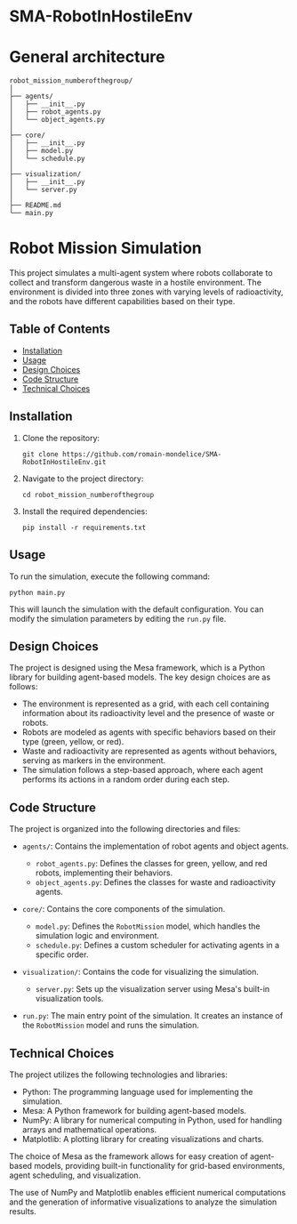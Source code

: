 # SMA-RobotInHostileEnv

# General architecture

```
robot_mission_numberofthegroup/
│
├── agents/
│   ├── __init__.py
│   ├── robot_agents.py
│   └── object_agents.py
│
├── core/
│   ├── __init__.py
│   ├── model.py
│   └── schedule.py
│
├── visualization/
│   ├── __init__.py
│   └── server.py
│
├── README.md
└── main.py
```

# Robot Mission Simulation

This project simulates a multi-agent system where robots collaborate to collect and transform dangerous waste in a hostile environment. The environment is divided into three zones with varying levels of radioactivity, and the robots have different capabilities based on their type.

## Table of Contents

- [Installation](#installation)
- [Usage](#usage)
- [Design Choices](#design-choices)
- [Code Structure](#code-structure)
- [Technical Choices](#technical-choices)

## Installation

1. Clone the repository:
   ```
   git clone https://github.com/romain-mondelice/SMA-RobotInHostileEnv.git
   ```

2. Navigate to the project directory:
   ```
   cd robot_mission_numberofthegroup
   ```

3. Install the required dependencies:
   ```
   pip install -r requirements.txt
   ```

## Usage

To run the simulation, execute the following command:
```
python main.py
```

This will launch the simulation with the default configuration. You can modify the simulation parameters by editing the `run.py` file.

## Design Choices

The project is designed using the Mesa framework, which is a Python library for building agent-based models. The key design choices are as follows:

- The environment is represented as a grid, with each cell containing information about its radioactivity level and the presence of waste or robots.
- Robots are modeled as agents with specific behaviors based on their type (green, yellow, or red).
- Waste and radioactivity are represented as agents without behaviors, serving as markers in the environment.
- The simulation follows a step-based approach, where each agent performs its actions in a random order during each step.

## Code Structure

The project is organized into the following directories and files:

- `agents/`: Contains the implementation of robot agents and object agents.
  - `robot_agents.py`: Defines the classes for green, yellow, and red robots, implementing their behaviors.
  - `object_agents.py`: Defines the classes for waste and radioactivity agents.

- `core/`: Contains the core components of the simulation.
  - `model.py`: Defines the `RobotMission` model, which handles the simulation logic and environment.
  - `schedule.py`: Defines a custom scheduler for activating agents in a specific order.

- `visualization/`: Contains the code for visualizing the simulation.
  - `server.py`: Sets up the visualization server using Mesa's built-in visualization tools.

- `run.py`: The main entry point of the simulation. It creates an instance of the `RobotMission` model and runs the simulation.

## Technical Choices

The project utilizes the following technologies and libraries:

- Python: The programming language used for implementing the simulation.
- Mesa: A Python framework for building agent-based models.
- NumPy: A library for numerical computing in Python, used for handling arrays and mathematical operations.
- Matplotlib: A plotting library for creating visualizations and charts.

The choice of Mesa as the framework allows for easy creation of agent-based models, providing built-in functionality for grid-based environments, agent scheduling, and visualization.

The use of NumPy and Matplotlib enables efficient numerical computations and the generation of informative visualizations to analyze the simulation results.